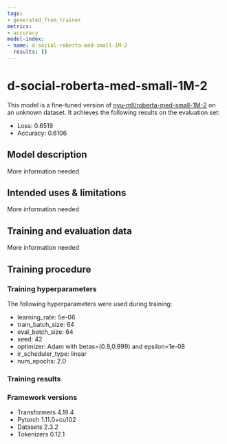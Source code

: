 ```yaml
---
tags:
- generated_from_trainer
metrics:
- accuracy
model-index:
- name: d-social-roberta-med-small-1M-2
  results: []
---
```


<!-- This model card has been generated automatically according to the information the Trainer had access to. You
should probably proofread and complete it, then remove this comment. -->

# d-social-roberta-med-small-1M-2

This model is a fine-tuned version of [nyu-mll/roberta-med-small-1M-2](https://huggingface.co/nyu-mll/roberta-med-small-1M-2) on an unknown dataset.
It achieves the following results on the evaluation set:
- Loss: 0.6519
- Accuracy: 0.6106

## Model description

More information needed

## Intended uses & limitations

More information needed

## Training and evaluation data

More information needed

## Training procedure

### Training hyperparameters

The following hyperparameters were used during training:
- learning_rate: 5e-06
- train_batch_size: 64
- eval_batch_size: 64
- seed: 42
- optimizer: Adam with betas=(0.9,0.999) and epsilon=1e-08
- lr_scheduler_type: linear
- num_epochs: 2.0

### Training results



### Framework versions

- Transformers 4.19.4
- Pytorch 1.11.0+cu102
- Datasets 2.3.2
- Tokenizers 0.12.1
